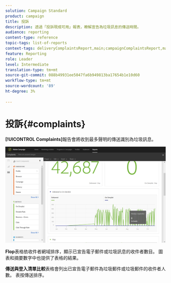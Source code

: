 ```yaml
---
solution: Campaign Standard
product: campaign
title: 投訴
description: 透過「投訴現成可用」報表，瞭解宣告為垃圾訊息的傳送時間。
audience: reporting
content-type: reference
topic-tags: list-of-reports
context-tags: deliveryComplaintsReport,main;campaignComplaintsReport,main;programComplaintsReport,main
feature: Reporting
role: Leader
level: Intermediate
translation-type: tm+mt
source-git-commit: 088b49931ee5047fa6b949813ba17654b1e10d60
workflow-type: tm+mt
source-wordcount: '89'
ht-degree: 3%

---
```



# 投訴{#complaints}

**[!UICONTROL Complaints]**&#x200B;報告會將收到最多聲明的傳送識別為垃圾訊息。

![](assets/delivery_reports_complaints.png)

**Flop**&#x200B;表格依收件者網域排序，顯示已宣告電子郵件或垃圾訊息的收件者數目。 圖表和摘要數字中也提供了表格的結果。

**傳送與登入清單比較**&#x200B;表格會列出已宣告電子郵件為垃圾郵件或垃圾郵件的收件者人數。 表按傳送排序。
